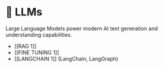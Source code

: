 # 🤖 LLMs  
Large Language Models power modern AI text generation and understanding capabilities.  

- [[RAG 1]]
-  [[FINE TUNING 1]]
- [[LANGCHAIN 1]] (LangChain, LangGraph)